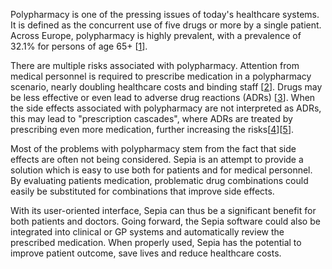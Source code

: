 Polypharmacy is one of the pressing issues of today's healthcare systems. It is defined as the concurrent use of five drugs or more by a single patient. Across Europe, polypharmacy is highly prevalent, with a prevalence of 32.1% for persons of age 65+ [[1]].

There are multiple risks associated with polypharmacy. Attention from medical personnel is required to prescribe medication in a polypharmacy scenario, nearly doubling healthcare costs and binding staff [[2]]. Drugs may be less effective or even lead to adverse drug reactions (ADRs) [[3]]. When the side effects associated with polypharmacy are not interpreted as ADRs, this may lead to "prescription cascades", where ADRs are treated by prescribing even more medication, further increasing the risks[[4]][[5]]. 

Most of the problems with polypharmacy stem from the fact that side effects are often not being considered. Sepia is an attempt to provide a solution which is easy to use both for patients and for medical personnel. By evaluating patients medication, problematic drug combinations could easily be substituted for combinations that improve side effects. 

With its user-oriented interface, Sepia can thus be a significant benefit for both patients and doctors. Going forward, the Sepia software could also be integrated into clinical or GP systems and automatically review the prescribed medication. When properly used, Sepia has the potential to improve patient outcome, save lives and reduce healthcare costs. 


[1]: https://doi.org/10.1016/j.archger.2018.06.018

[2]: https://doi.org/10.1016/j.amjcard.2022.01.012

[3]: https://doi.org/10.1371%2Fjournal.pone.0112133

[4]: https://www.ncbi.nlm.nih.gov/books/NBK532953/#_article-27419_s5_

[5]: https://doi.org/10.3238/arztebl.m2022.0306